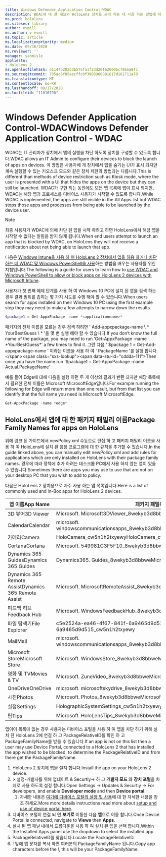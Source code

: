 ```yaml
---
title: Windows Defender Application Control-WDAC
description: WDAC에 대 한 개요와 HoloLens 장치를 관리 하는 데 사용 하는 방법에 대해 알아봅니다.
ms.prod: hololens
ms.sitesec: library
author: evmill
ms.author: v-evmill
ms.topic: article
ms.localizationpriority: medium
ms.date: 09/16/2020
ms.reviewer: ''
manager: yannisle
appliesto:
- HoloLens 2
ms.openlocfilehash: d1147b202d3b575fa1f2dd20f620005c786ea9fc
ms.sourcegitcommit: 785ac6f05aecffc0f3980960891617d161711a70
ms.translationtype: MT
ms.contentlocale: ko-KR
ms.lasthandoff: 09/17/2020
ms.locfileid: "11016796"
---
```

# <span data-ttu-id="cddda-103">Windows Defender Application Control-WDAC</span><span class="sxs-lookup"><span data-stu-id="cddda-103">Windows Defender Application Control - WDAC</span></span>

<span data-ttu-id="cddda-104">WDAC는 IT 관리자가 장치에서 앱의 실행을 차단 하도록 장치를 구성할 수 있도록 합니다.</span><span class="sxs-lookup"><span data-stu-id="cddda-104">WDAC allows an IT Admin to configure their devices to block the launch of apps on devices.</span></span> <span data-ttu-id="cddda-105">이 방법은 사용자에 게 장치에서 앱을 숨기는 UI가 표시 되지만 계속 실행할 수 있는 키오스크 모드와 같은 장치 제한의 방법과는 다릅니다.</span><span class="sxs-lookup"><span data-stu-id="cddda-105">This is different than methods of device restriction such as Kiosk mode, where  the user is presented with a UI that hides the apps on the device but they can still be launched.</span></span> <span data-ttu-id="cddda-106">WDAC가 구현 되는 동안에도 모든 앱 목록에 앱이 표시 되지만, WDAC는 해당 앱과 프로세스를 디바이스 사용자가 시작할 수 없도록 합니다.</span><span class="sxs-lookup"><span data-stu-id="cddda-106">While WDAC is implemented, the apps are still visible in the All Apps list but WDAC stops those apps and processes from being able to be launched by the device user.</span></span>

> [!NOTE]
> <span data-ttu-id="cddda-107">최종 사용자가 WDAC에 의해 차단 된 앱을 시작 하려고 하면 HoloLens에서 해당 앱을 시작할 수 없다는 알림을 받지 않게 됩니다.</span><span class="sxs-lookup"><span data-stu-id="cddda-107">When end users attempt to launch an app that is blocked by WDAC, on HoloLens they will not receive a notification about not being able to launch that app.</span></span>

<span data-ttu-id="cddda-108">다음은 [Windows Intune을 사용 하 여 HoloLens 2 장치에서 앱을 허용 하거나 차단 하는 데 WDAC 및 Windows PowerShell을 사용](https://docs.microsoft.com/mem/intune/configuration/custom-profile-hololens)하는 방법을 배우는 사용자를 위한 지침입니다.</span><span class="sxs-lookup"><span data-stu-id="cddda-108">The following is a guide for users to learn how to [use WDAC and Windows PowerShell to allow or block apps on HoloLens 2 devices with Microsoft Intune](https://docs.microsoft.com/mem/intune/configuration/custom-profile-hololens).</span></span>

<span data-ttu-id="cddda-109">사용자가 첫 번째 예제 단계를 사용 하 여 Windows 10 PC에 설치 된 앱을 검색 하는 경우 결과 범위를 좁히는 몇 가지 시도를 수행 해야 할 수 있습니다.</span><span class="sxs-lookup"><span data-stu-id="cddda-109">When users search for apps installed on their Windows 10 PC using the first example step they may need to make a few attempts to narrow down the results.</span></span>

```powershell
$package1 = Get-AppxPackage -name *<applicationname>*
``` 

<span data-ttu-id="cddda-110">패키지의 전체 이름을 모르는 경우 검색 하려면 ' Add-appxpackage-name \ \* YourBestGuess \ \* '을 몇 번 실행 해야 할 수 있습니다.</span><span class="sxs-lookup"><span data-stu-id="cddda-110">If you don’t know the full name of the package, you may need to run ‘Get-AppxPackage -name \*YourBestGuess\*’ a few times to find it.</span></span> <span data-ttu-id="cddda-111">그런 다음 ' $package 1 = Get-Add-appxpackage-name ' 이라는 이름을 사용 하 여 ' PackageName '를 실행 합니다.</span><span class="sxs-lookup"><span data-stu-id="cddda-111">Then once you have the name run ‘$package1 = Get-AppxPackage -name Actual.PackageName‘</span></span>

<span data-ttu-id="cddda-112">예를 들어 Edge에 대해 다음을 실행 하면 두 개 이상의 결과가 반환 되지만 해당 목록에서 필요한 전체 이름은 Microsoft MicrosoftEdge입니다.</span><span class="sxs-lookup"><span data-stu-id="cddda-112">For example running the following for Edge will return more than one result, but from that list you can identify that the full name you need is Microsoft.MicrosoftEdge.</span></span> 

```powershell
Get-AppxPackage -name *edge*
``` 

## <span data-ttu-id="cddda-113">HoloLens에서 앱에 대 한 패키지 패밀리 이름</span><span class="sxs-lookup"><span data-stu-id="cddda-113">Package Family Names for apps on HoloLens</span></span>

<span data-ttu-id="cddda-114">위에 링크 된 가이드에서 newPolicy.xml 수동으로 편집 하 고 패키지 패밀리 이름을 사용 하 여 HoloLens에 설치 된 응용 프로그램에 대 한 규칙을 추가할 수 있습니다.</span><span class="sxs-lookup"><span data-stu-id="cddda-114">In the guide linked above, you can manually edit newPolicy.xml and add rules for applications which are only installed on HoloLens with their package family names.</span></span> <span data-ttu-id="cddda-115">경우에 따라 정책에 추가 하려는 데스크톱 PC에서 사용 하지 않는 앱이 있을 수 있습니다.</span><span class="sxs-lookup"><span data-stu-id="cddda-115">Sometimes there are apps you may use to use that are not on your desktop PC that you wish to add to policy.</span></span> 

<span data-ttu-id="cddda-116">다음은 HoloLens 2 장치용으로 자주 사용 하는 앱 목록입니다.</span><span class="sxs-lookup"><span data-stu-id="cddda-116">Here is a list of commonly used and In-Box apps for HoloLens 2 devices.</span></span>

| <span data-ttu-id="cddda-117">앱 이름</span><span class="sxs-lookup"><span data-stu-id="cddda-117">App Name</span></span>                   | <span data-ttu-id="cddda-118">패키지 패밀리 이름</span><span class="sxs-lookup"><span data-stu-id="cddda-118">Package Family Name</span></span>                                |
|----------------------------|----------------------------------------------------|
| <span data-ttu-id="cddda-119">3D 뷰어</span><span class="sxs-lookup"><span data-stu-id="cddda-119">3D Viewer</span></span>                  | <span data-ttu-id="cddda-120">Microsoft. Microsoft3DViewer_8wekyb3d8bbwe</span><span class="sxs-lookup"><span data-stu-id="cddda-120">Microsoft.Microsoft3DViewer_8wekyb3d8bbwe</span></span>          |
| <span data-ttu-id="cddda-121">Calendar</span><span class="sxs-lookup"><span data-stu-id="cddda-121">Calendar</span></span>                   | <span data-ttu-id="cddda-122">microsoft. windowscommunicationsapps_8wekyb3d8bbwe</span><span class="sxs-lookup"><span data-stu-id="cddda-122">microsoft.windowscommunicationsapps_8wekyb3d8bbwe</span></span>  |
| <span data-ttu-id="cddda-123">카메라</span><span class="sxs-lookup"><span data-stu-id="cddda-123">Camera</span></span>                     | <span data-ttu-id="cddda-124">HoloCamera_cw5n1h2txyewy</span><span class="sxs-lookup"><span data-stu-id="cddda-124">HoloCamera_cw5n1h2txyewy</span></span>                           |
| <span data-ttu-id="cddda-125">Cortana</span><span class="sxs-lookup"><span data-stu-id="cddda-125">Cortana</span></span>                    | <span data-ttu-id="cddda-126">Microsoft. 549981C3F5F10_8wekyb3d8bbwe</span><span class="sxs-lookup"><span data-stu-id="cddda-126">Microsoft.549981C3F5F10_8wekyb3d8bbwe</span></span>              |
| <span data-ttu-id="cddda-127">Dynamics 365 Guides</span><span class="sxs-lookup"><span data-stu-id="cddda-127">Dynamics 365 Guides</span></span>        | <span data-ttu-id="cddda-128">Dynamics365. Guides_8wekyb3d8bbwe</span><span class="sxs-lookup"><span data-stu-id="cddda-128">Microsoft.Dynamics365.Guides_8wekyb3d8bbwe</span></span>         |
| <span data-ttu-id="cddda-129">Dynamics 365 Remote Assist</span><span class="sxs-lookup"><span data-stu-id="cddda-129">Dynamics 365 Remote Assist</span></span> | <span data-ttu-id="cddda-130">Microsoft. MicrosoftRemoteAssist_8wekyb3d8bbwe</span><span class="sxs-lookup"><span data-stu-id="cddda-130">Microsoft.MicrosoftRemoteAssist_8wekyb3d8bbwe</span></span>      |
| <span data-ttu-id="cddda-131">피드백 허브</span><span class="sxs-lookup"><span data-stu-id="cddda-131">Feedback Hub</span></span>               | <span data-ttu-id="cddda-132">Microsoft. WindowsFeedbackHub_8wekyb3d8bbwe</span><span class="sxs-lookup"><span data-stu-id="cddda-132">Microsoft.WindowsFeedbackHub_8wekyb3d8bbwe</span></span>         |
| <span data-ttu-id="cddda-133">파일 탐색기</span><span class="sxs-lookup"><span data-stu-id="cddda-133">File Explorer</span></span>              | <span data-ttu-id="cddda-134">c5e2524a-ea46-4f67-841f-6a9465d9d515_cw5n1h2txyewy</span><span class="sxs-lookup"><span data-stu-id="cddda-134">c5e2524a-ea46-4f67-841f-6a9465d9d515_cw5n1h2txyewy</span></span> |
| <span data-ttu-id="cddda-135">Mail</span><span class="sxs-lookup"><span data-stu-id="cddda-135">Mail</span></span>                       | <span data-ttu-id="cddda-136">microsoft. windowscommunicationsapps_8wekyb3d8bbwe</span><span class="sxs-lookup"><span data-stu-id="cddda-136">microsoft.windowscommunicationsapps_8wekyb3d8bbwe</span></span>  |
| <span data-ttu-id="cddda-137">Microsoft Store</span><span class="sxs-lookup"><span data-stu-id="cddda-137">Microsoft Store</span></span>            | <span data-ttu-id="cddda-138">Microsoft. WindowsStore_8wekyb3d8bbwe</span><span class="sxs-lookup"><span data-stu-id="cddda-138">Microsoft.WindowsStore_8wekyb3d8bbwe</span></span>               |
| <span data-ttu-id="cddda-139">영화 및 TV</span><span class="sxs-lookup"><span data-stu-id="cddda-139">Movies & TV</span></span>                | <span data-ttu-id="cddda-140">Microsoft. ZuneVideo_8wekyb3d8bbwe</span><span class="sxs-lookup"><span data-stu-id="cddda-140">Microsoft.ZuneVideo_8wekyb3d8bbwe</span></span>                  |
| <span data-ttu-id="cddda-141">OneDrive</span><span class="sxs-lookup"><span data-stu-id="cddda-141">OneDrive</span></span>                   | <span data-ttu-id="cddda-142">microsoft. microsoftskydrive_8wekyb3d8bbwe</span><span class="sxs-lookup"><span data-stu-id="cddda-142">microsoft.microsoftskydrive_8wekyb3d8bbwe</span></span>          |
| <span data-ttu-id="cddda-143">사진</span><span class="sxs-lookup"><span data-stu-id="cddda-143">Photos</span></span>                     | <span data-ttu-id="cddda-144">Microsoft. Photos_8wekyb3d8bbwe</span><span class="sxs-lookup"><span data-stu-id="cddda-144">Microsoft.Windows.Photos_8wekyb3d8bbwe</span></span>             |
| <span data-ttu-id="cddda-145">설정</span><span class="sxs-lookup"><span data-stu-id="cddda-145">Settings</span></span>                   | <span data-ttu-id="cddda-146">HolographicSystemSettings_cw5n1h2txyewy</span><span class="sxs-lookup"><span data-stu-id="cddda-146">HolographicSystemSettings_cw5n1h2txyewy</span></span>            |
| <span data-ttu-id="cddda-147">팁</span><span class="sxs-lookup"><span data-stu-id="cddda-147">Tips</span></span>                       | <span data-ttu-id="cddda-148">Microsoft. HoloLensTips_8wekyb3d8bbwe</span><span class="sxs-lookup"><span data-stu-id="cddda-148">Microsoft.HoloLensTips_8wekyb3d8bbwe</span></span>               |

<span data-ttu-id="cddda-149">앱이이 목록에 없는 경우 사용자는 디바이스 포털을 사용 하 여 앱을 차단 하기 위해 설치 된 HoloLens 2에 연결 하 고 PackageRelativeID를 확인 하 고 PackageFamilyName를 받을 수 있습니다.</span><span class="sxs-lookup"><span data-stu-id="cddda-149">If an app is not on this list then a user may use Device Portal, connected to a HoloLens 2 that has installed the app wished to be blocked, to determine the PackageRelativeID and from there get the PackageFamilyName.</span></span>

1. <span data-ttu-id="cddda-150">HoloLens 2 장치에 앱을 설치 합니다.</span><span class="sxs-lookup"><span data-stu-id="cddda-150">Install the app on your HoloLens 2 device.</span></span> 
1. <span data-ttu-id="cddda-151">> 설정-개발자를 위해 업데이트 & Securtiy-> 하 고 **개발자 모드** 와 **장치 포털**을 차례로 사용 하도록 설정 합니다.</span><span class="sxs-lookup"><span data-stu-id="cddda-151">Open Settings -> Updates & Securtiy -> For developers, and enable **Developer mode** and then **Device portal**.</span></span> 
    1. <span data-ttu-id="cddda-152">자세한 내용은 [여기에 디바이스 포털의 설정 및 사용](https://docs.microsoft.com/windows/mixed-reality/develop/platform-capabilities-and-apis/using-the-windows-device-portal)에 대 한 자세한 내용을 참조 하세요.</span><span class="sxs-lookup"><span data-stu-id="cddda-152">More more details instructions read more about [setup and use of device portal here](https://docs.microsoft.com/windows/mixed-reality/develop/platform-capabilities-and-apis/using-the-windows-device-portal).</span></span>
1. <span data-ttu-id="cddda-153">디바이스 포털이 연결 되 면 **보기로** 이동한 다음 **앱**으로 이동 합니다.</span><span class="sxs-lookup"><span data-stu-id="cddda-153">Once Device Portal is connected, navigate to **Views** then **Apps**.</span></span> 
1. <span data-ttu-id="cddda-154">설치 된 앱 패널 내에서 드롭다운을 사용 하 여 설치 된 앱을 선택 합니다.</span><span class="sxs-lookup"><span data-stu-id="cddda-154">Within the Installed Apps panel use the dropdown to select the installed app.</span></span> 
1. <span data-ttu-id="cddda-155">PackageRelativeID를 찾습니다.</span><span class="sxs-lookup"><span data-stu-id="cddda-155">Locate the PackageRelativeID.</span></span> 
1. <span data-ttu-id="cddda-156">! 앞에 앱 문자를 복사 하면 여러분의 PackageFamilyName 됩니다.</span><span class="sxs-lookup"><span data-stu-id="cddda-156">Copy app characters before the !, this will be your PackageFamilyName.</span></span>

